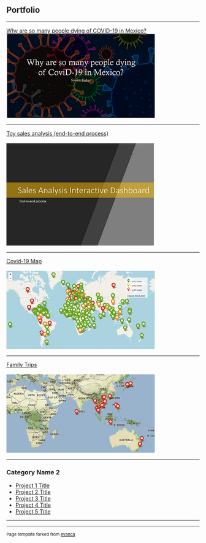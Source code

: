 ## Portfolio

---
[Why are so many people dying of COVID-19 in Mexico?](/pdf/why-are-so-many-people-dying-of_covid19-in-Mexico.pdf)
<br>
<a href="/pdf/why-are-so-many-people-dying-of_covid19-in-Mexico.pdf">
    <img src="images/why-are-so-many-people-dying-of_covid19-in-Mexico_thumb.png?raw=true">
</a>

---
[Toy sales analysis (end-to-end process)](/pdf/sales-analysis-dashboard.pdf)
<br><br>
<a href="/pdf/sales-analysis-dashboard.pdf">
    <img src="images/sales-analysis-interactive-dashboard_thumb.png?raw=true">
</a>

---
[Covid-19 Map](https://rommel-space.herokuapp.com/covid19/)
<br><br>
<a href="https://rommel-space.herokuapp.com/covid19/">
    <img src="images/covid19-world-map.png?raw=true">
</a>

---
[Family Trips](https://rommel-space.herokuapp.com/family_trips)
<br><br>
<a href="https://rommel-space.herokuapp.com/family_trips">
    <img src="images/family-trips.png?raw=true">
</a>

---

### Category Name 2

- [Project 1 Title](http://example.com/)
- [Project 2 Title](http://example.com/)
- [Project 3 Title](http://example.com/)
- [Project 4 Title](http://example.com/)
- [Project 5 Title](http://example.com/)

---




---
<p style="font-size:11px">Page template forked from <a href="https://github.com/evanca/quick-portfolio">evanca</a></p>